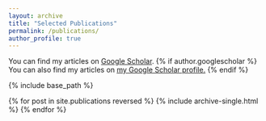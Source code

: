 ```yaml
---
layout: archive
title: "Selected Publications"
permalink: /publications/
author_profile: true
---
```

You can find my articles on [Google Scholar](https://scholar.google.com/citations?user=l_qJD3IAAAAJ&hl=en).
{% if author.googlescholar %}
  You can also find my articles on <u><a href="{{author.googlescholar}}">my Google Scholar profile</a>.</u>
{% endif %}

{% include base_path %}

{% for post in site.publications reversed %}
  {% include archive-single.html %}
{% endfor %}
